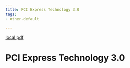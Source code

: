 ```yaml
---
title: PCI Express Technology 3.0
tags:
- other-default

---
```


[local pdf](../../../pdfs/PCI%20Express%20Technology%203.0.pdf)

# PCI Express Technology 3.0
